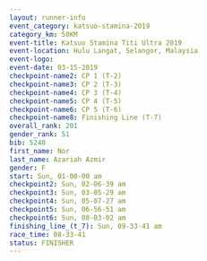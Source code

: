 ```yaml
---
layout: runner-info 
event_category: katsuo-stamina-2019 
category_km: 50KM 
event-title: Katsuo Stamina Titi Ultra 2019 
event-location: Hulu Langat, Selangor, Malaysia 
event-logo: 
event-date: 03-15-2019 
checkpoint-name2: CP 1 (T-2) 
checkpoint-name3: CP 2 (T-3) 
checkpoint-name4: CP 3 (T-4) 
checkpoint-name5: CP 4 (T-5) 
checkpoint-name6: CP 5 (T-6) 
checkpoint-name8: Finishing Line (T-7) 
overall_rank: 201
gender_rank: 51
bib: 5240
first_name: Nor
last_name: Azariah Azmir
gender: F
start: Sun, 01-00-00 am
checkpoint2: Sun, 02-06-39 am
checkpoint3: Sun, 03-05-29 am
checkpoint4: Sun, 05-07-27 am
checkpoint5: Sun, 06-56-51 am
checkpoint6: Sun, 08-03-02 am
finishing_line_(t_7): Sun, 09-33-41 am
race_time: 08-33-41
status: FINISHER
---
```

